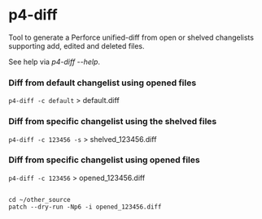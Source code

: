 # p4-diff
Tool to generate a Perforce unified-diff from open or shelved changelists supporting add, edited and deleted files.

See help via <i>p4-diff --help</i>.

### Diff from default changelist using opened files
<code>p4-diff -c default</code> > default.diff

### Diff from specific changelist using the shelved files
<code>p4-diff -c 123456 -s</code> > shelved_123456.diff

### Diff from specific changelist using opened files
<code>p4-diff -c 123456</code> > opened_123456.diff

<code>
cd ~/other_source
patch --dry-run -Np6 -i opened_123456.diff 
</code>

